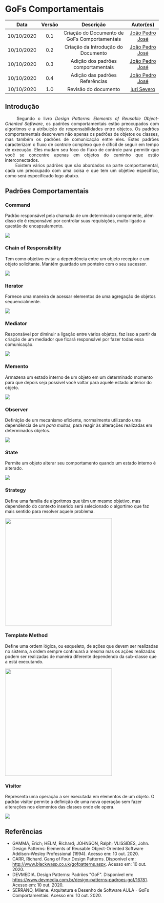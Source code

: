 # GoFs Comportamentais

|    Data    | Versão |         Descrição         |           Autor(es)           |
| :--------: | :----: | :-----------------------: | :---------------------------: |
| 10/10/2020 | 0.1 | Criação do Documento de GoFs Comportamentais |[João Pedro José](https://github.com/sudjoao) |
| 10/10/2020 | 0.2 | Criação da Introdução do Documento |[João Pedro José](https://github.com/sudjoao)|
| 10/10/2020 | 0.3 | Adição dos padrões comportamentais |[João Pedro José](https://github.com/sudjoao)|
| 10/10/2020 | 0.4 | Adição das padrões Referências |[João Pedro José](https://github.com/sudjoao)|
| 10/10/2020 | 1.0 | Revisão do documento |[Iuri Severo](https://github.com/iurisevero)|

## Introdução

<p align="justify"> &emsp;&emsp; Segundo o livro <i>Design Patterns: Elements of Reusable Object-Oriented Software</i>,  os padrões comportamentais estão preocupados com algoritmos e a atribuição de responsabilidades entre objetos. Os padrões comportamentais descrevem não apenas os padrões de objetos ou classes, mas também os padrões de comunicação entre eles. Estes padrões caracterizam o fluxo de controle complexo que é difícil de seguir em tempo de execução. Eles mudam seu foco do fluxo de controle para permitir que você se concentre apenas em objetos do caminho que estão interconectados. <br />&emsp;&emsp;
Existem vários padrões que são abordados na parte comportamental, cada um preocupado com uma coisa e que tem um objetivo específico, como será específicado logo abaixo.</p>

## Padrões Comportamentais

### Command
Padrão responsável pela chamada de um determinado componente, além disso ele é responsável por controlar suas requisições, muito ligado a questão de encapsulamento.

<img src='docs/Assets/Img/Studies/GoFs/Command.png'>

### Chain of Responsibility
Tem como objetivo evitar a dependência entre um objeto receptor e um objeto solicitante. Mantém guardado um ponteiro com o seu sucessor.

<img src='docs/Assets/Img/Studies/GoFs/ChainOfResponsibility.png'>

### Iterator
Fornece uma maneira de acessar elementos de uma agregação de objetos sequencialmente.

<img src='docs/Assets/Img/Studies/GoFs/Iterator.png'>

### Mediator 
Responsável por diminuir a ligação entre vários objetos, faz isso a partir da criação de um mediador que ficará responsável por fazer todas essa comunicação.

<img src='docs/Assets/Img/Studies/GoFs/Mediator.png'>

### Memento
Armazena um estado interno de um objeto em um determinado momento para que depois seja possível você voltar para aquele estado anterior do objeto.

<img src='docs/Assets/Img/Studies/GoFs/Memento.png'>

### Observer
Definição de um mecanismo eficiente, normalmente utilizando uma dependência de *um para muitos*, para reagir às alterações realizadas em determinados objetos.

<img src='docs/Assets/Img/Studies/GoFs/Observer.png'>

### State
Permite um objeto alterar seu comportamento quando um estado interno é alterado.

<img src='docs/Assets/Img/Studies/GoFs/State.png'>

### Strategy
Define uma família de algoritmos que têm um mesmo objetivo, mas dependendo do contexto inserido será selecionado o algortimo que faz mais sentido para resolver aquele problema.

<img src='docs/Assets/Img/Studies/GoFs/Strategy.png' height=350>

### Template Method
Define uma ordem lógica, ou esqueleto, de ações que devem ser realizadas no sistema, a ordem sempre continuará a mesma mas os ações realizadas podem ser realizadas de maneira diferente dependendo da sub-classe que a está executando.

<img src='docs/Assets/Img/Studies/GoFs/TemplateMethod.png' height=350>

### Visitor
Representa uma operação a ser executada em elementos de um objeto. O padrão visitor permite a definição de uma nova operação sem fazer alterações nos elementos das classes onde ele opera.

<img src='docs/Assets/Img/Studies/GoFs/Visitor.png'>


## Referências
* GAMMA, Erich; HELM, Richard; JOHNSON, Ralph; VLISSIDES, John. Design Patterns: Elements of Reusable Object-Oriented Software Addison-Wesley Professional (1994). Acesso em: 10 out. 2020.
* CARR, Richard. Gang of Four Design Patterns. Disponível em: http://www.blackwasp.co.uk/gofpatterns.aspx. Acesso em: 10 out. 2020.
* DEVMEDIA. Design Patterns: Padrões "GoF". Disponível em: https://www.devmedia.com.br/design-patterns-padroes-gof/16781. Acesso em: 10 out. 2020.
* SERRANO, Milene. Arquitetura e Desenho de Software AULA - GoFs Comportamentais. Acesso em: 10 out. 2020.


